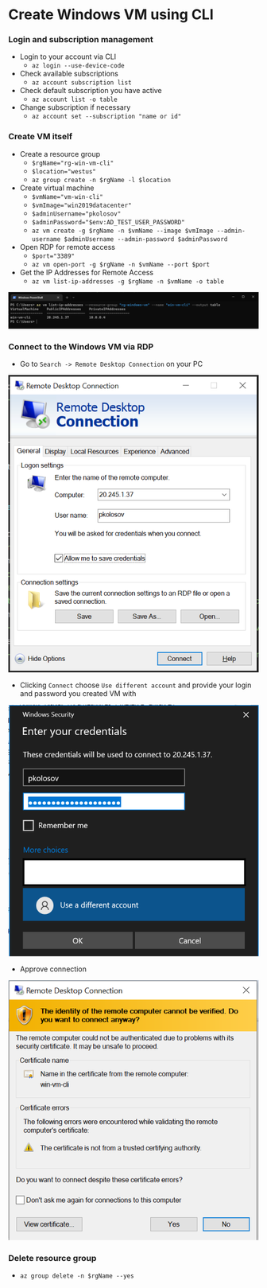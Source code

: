 ﻿# Create Windows VM using CLI

### Login and subscription management

- Login to your account via CLI
    - `az login --use-device-code`
- Check available subscriptions
    - `az account subscription list`
- Check default subscription you have active
    - `az account list -o table`
- Change subscription if necessary
    - `az account set --subscription "name or id"`

### Create VM itself

- Create a resource group
    - `$rgName="rg-win-vm-cli"`
    - `$location="westus"`
    - `az group create -n $rgName -l $location`
- Create virtual machine
    - `$vmName="vm-win-cli"`
    - `$vmImage="win2019datacenter"`
    - `$adminUsername="pkolosov"`
    - `$adminPassword="$env:AD_TEST_USER_PASSWORD"`
    - `az vm create -g $rgName -n $vmName --image $vmImage --admin-username $adminUsername --admin-password $adminPassword`
- Open RDP for remote access
    - `$port="3389"`
    - `az vm open-port -g $rgName -n $vmName --port $port`
- Get the IP Addresses for Remote Access
    - `az vm list-ip-addresses -g $rgName -n $vmName -o table`

![VM_ip_address](./img/01_get_vm_ip_address.PNG)

### Connect to the Windows VM via RDP

- Go to `Search -> Remote Desktop Connection` on your PC

![RDP_page_1](./img/02_launch_rdp_expand_options.PNG)

- Clicking `Connect` choose `Use different account`
  and provide your login and password you created VM with

![RDP_different_account](./img/03_login_page_use_different_account.png)

- Approve connection

![Approve_connection](./img/04_approve_commection.PNG)

### Delete resource group

- `az group delete -n $rgName --yes`